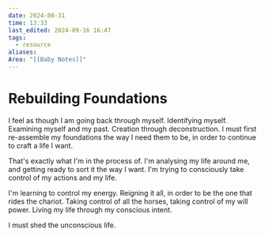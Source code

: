 ```yaml
---
date: 2024-08-31
time: 13:33
last_edited: 2024-09-16 16:47
tags:
  - resource
aliases: 
Area: "[[Baby Notes]]"
---
```

# Rebuilding Foundations
I feel as though I am going back through myself. Identifying myself. Examining myself and my past. Creation through deconstruction. I must first re-assemble my foundations the way I need them to be, in order to continue to craft a life I want.

That's exactly what I'm in the process of. I'm analysing my life around me, and getting ready to sort it the way I want. I'm trying to consciously take control of my actions and my life.

I'm learning to control my energy. Reigning it all, in order to be the one that rides the chariot.
Taking control of all the horses, taking control of my will power. Living my life through my conscious intent.

I must shed the unconscious life.
